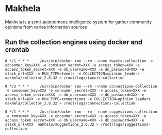 # Makhela
Makhela is a semi-autonomous intelligence system for gather community opinions from varies information sources  

## Run the collection engines using docker and crontab
```docker
0 */1 * * *     /usr/bin/docker run --rm --name tweets-collection -e consumer_key=XXX -e consumer_secret=XXX -e access_token=XXX -e access_token_secret=XXX -e db_username=XXX -e db_password=XXX -e slack_url=XXX -e RUN_TYPE=tweets -e COLLECTION=opinion_leaders makhela/collector_2.0.32 > /root/logs/tweets-collection
```
```docker
0 */3 * * *     /usr/bin/docker run --rm --name connections-collection -e consumer_key=XXX -e consumer_secret=XXX -e access_token=XXX -e access_token_secret=XXX -e db_username=XXX -e db_password=XXX -e slack_url=XXX -e RUN_TYPE=connections -e COLLECTION=opinion_leaders makhela/collector_2.0.32 > /root/logs/connections-collection
```
```docker
0 */1 * * *     /usr/bin/docker run --rm --name suggestions-collection -e consumer_key=XXX -e consumer_secret=XXX -e access_token=XXX -e access_token_secret=XXX -e db_username=XXX -e db_password=XXX -e slack_url=XXX  makhela/suggestions_2.0.32 > /root/logs/suggestions-collection
```